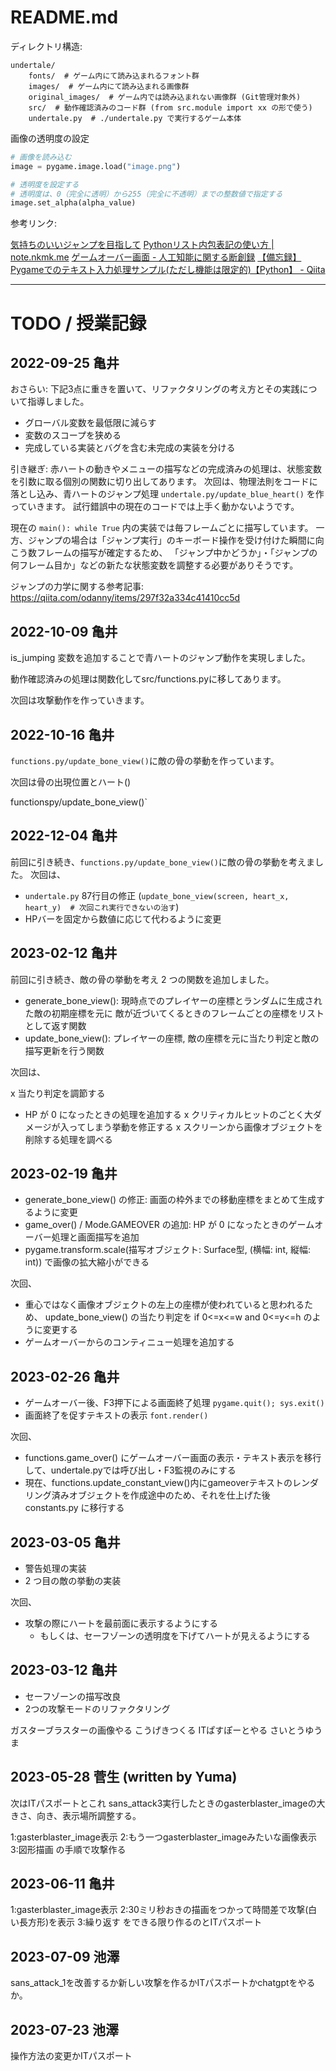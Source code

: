 # README.md

ディレクトリ構造:

```text
undertale/
    fonts/  # ゲーム内にて読み込まれるフォント群
    images/  # ゲーム内にて読み込まれる画像群
    original_images/  # ゲーム内では読み込まれない画像群 (Git管理対象外)
    src/  # 動作確認済みのコード群 (from src.module import xx の形で使う)
    undertale.py  # ./undertale.py で実行するゲーム本体
```

画像の透明度の設定

```python
# 画像を読み込む
image = pygame.image.load("image.png")

# 透明度を設定する
# 透明度は、0（完全に透明）から255（完全に不透明）までの整数値で指定する
image.set_alpha(alpha_value)
```

参考リンク:

[気持ちのいいジャンプを目指して](https://qiita.com/odanny/items/297f32a334c41410cc5d)
[Pythonリスト内包表記の使い方 | note.nkmk.me](https://note.nkmk.me/python-list-comprehension/)
[ゲームオーバー画面 - 人工知能に関する断創録](https://aidiary.hatenablog.com/entry/20081012/1281193197)
[【備忘録】Pygameでのテキスト入力処理サンプル(ただし機能は限定的)【Python】 - Qiita](https://qiita.com/kedama_nth/items/7e6e80ce98fe070ab23e)

---

# TODO / 授業記録

## 2022-09-25 亀井

おさらい:
下記3点に重きを置いて、リファクタリングの考え方とその実践について指導しました。

- グローバル変数を最低限に減らす
- 変数のスコープを狭める
- 完成している実装とバグを含む未完成の実装を分ける

引き継ぎ:
赤ハートの動きやメニューの描写などの完成済みの処理は、状態変数を引数に取る個別の関数に切り出してあります。
次回は、物理法則をコードに落とし込み、青ハートのジャンプ処理 `undertale.py/update_blue_heart()` を作っていきます。
試行錯誤中の現在のコードでは上手く動かないようです。

現在の `main(): while True` 内の実装では毎フレームごとに描写しています。
一方、ジャンプの場合は「ジャンプ実行」のキーボード操作を受け付けた瞬間に向こう数フレームの描写が確定するため、
「ジャンプ中かどうか」・「ジャンプの何フレーム目か」などの新たな状態変数を調整する必要がありそうです。

ジャンプの力学に関する参考記事:
<https://qiita.com/odanny/items/297f32a334c41410cc5d>

## 2022-10-09 亀井

is_jumping 変数を追加することで青ハートのジャンプ動作を実現しました。

動作確認済みの処理は関数化してsrc/functions.pyに移してあります。

次回は攻撃動作を作っていきます。

## 2022-10-16 亀井

`functions.py/update_bone_view()`に敵の骨の挙動を作っています。

次回は骨の出現位置とハート()

functionspy/update_bone_view()`

## 2022-12-04 亀井

前回に引き続き、`functions.py/update_bone_view()`に敵の骨の挙動を考えました。
次回は、

- `undertale.py` 87行目の修正 (`update_bone_view(screen, heart_x, heart_y)  # 次回これ実行できないの治す`)
- HPバーを固定から数値に応じて代わるように変更

## 2023-02-12 亀井

前回に引き続き、敵の骨の挙動を考え 2 つの関数を追加しました。

- generate_bone_view():
    現時点でのプレイヤーの座標とランダムに生成された敵の初期座標を元に
    敵が近づいてくるときのフレームごとの座標をリストとして返す関数
- update_bone_view():
    プレイヤーの座標, 敵の座標を元に当たり判定と敵の描写更新を行う関数

次回は、

x 当たり判定を調節する

- HP が 0 になったときの処理を追加する
x クリティカルヒットのごとく大ダメージが入ってしまう挙動を修正する
x スクリーンから画像オブジェクトを削除する処理を調べる

## 2023-02-19 亀井

- generate_bone_view() の修正:
    画面の枠外までの移動座標をまとめて生成するように変更
- game_over() / Mode.GAMEOVER の追加:
    HP が 0 になったときのゲームオーバー処理と画面描写を追加
- pygame.transform.scale(描写オブジェクト: Surface型, (横幅: int, 縦幅: int)) で画像の拡大縮小ができる

次回、

- 重心ではなく画像オブジェクトの左上の座標が使われていると思われるため、 update_bone_view() の当たり判定を if 0<=x<=w and 0<=y<=h のように変更する
- ゲームオーバーからのコンティニュー処理を追加する

## 2023-02-26 亀井

- ゲームオーバー後、F3押下による画面終了処理 `pygame.quit(); sys.exit()`
- 画面終了を促すテキストの表示 `font.render()`

次回、

- functions.game_over() にゲームオーバー画面の表示・テキスト表示を移行して、undertale.pyでは呼び出し・F3監視のみにする
- 現在、functions.update_constant_view()内にgameoverテキストのレンダリング済みオブジェクトを作成途中のため、それを仕上げた後 constants.py に移行する

## 2023-03-05 亀井

- 警告処理の実装
- 2 つ目の敵の挙動の実装

次回、

- 攻撃の際にハートを最前面に表示するようにする
  - もしくは、セーフゾーンの透明度を下げてハートが見えるようにする

## 2023-03-12 亀井

- セーフゾーンの描写改良
- 2つの攻撃モードのリファクタリング

ガスターブラスターの画像やる
こうげきつくる
ITぱすぽーとやる
さいとうゆうま

## 2023-05-28 菅生 (written by Yuma)

次はITパスポートとこれ
sans_attack3実行したときのgasterblaster_imageの大きさ、向き、表示場所調整する。

1:gasterblaster_image表示
2:もう一つgasterblaster_imageみたいな画像表示
3:図形描画
の手順で攻撃作る

## 2023-06-11 亀井

1:gasterblaster_image表示
2:30ミリ秒おきの描画をつかって時間差で攻撃(白い長方形)を表示
3:繰り返す
をできる限り作るのとITパスポート

## 2023-07-09 池澤
sans_attack_1を改善するか新しい攻撃を作るかITパスポートかchatgptをやるか。

## 2023-07-23 池澤
操作方法の変更かITパスポート